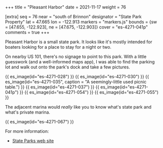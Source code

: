 +++
title = "Pleasant Harbor"
date = 2021-11-17
weight = 76

[extra]
seq = 76
near = "south of Brinnon"
designator = "State Park Property"
lat = 47.665
lon = -122.913
markers = "markers.js"
bounds = {sw = [47.655, -122.923], ne = [47.675, -122.903]}
cover = "es-4271-041p"
comments = true
+++

Pleasant Harbor is a small state park. It looks like it's mostly intended for boaters looking for a place to stay for a night or two.

<!-- more -->

On nearby US 101, there's no signage to point to this park. With a little guesswork (and a well-informed maps app), I was able to find the parking lot and walk out onto the park's dock and take a few pictures.

{{ es_image(id="es-4271-028") }}
{{ es_image(id="es-4271-030") }}
{{ es_image(id="es-4271-035", caption = "A seemingly-little used picnic table.") }}
{{ es_image(id="es-4271-037") }}
{{ es_image(id="es-4271-041p") }}
{{ es_image(id="es-4271-054") }}
{{ es_image(id="es-4271-055") }}

The adjacent marina would _really_ like you to know what's state park and what's private marina.

{{ es_image(id="es-4271-067") }}

For more information:

* [State Parks web site](https://parks.state.wa.us/404/LostLake)
